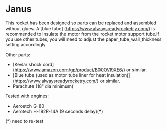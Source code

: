 # Janus

This rocket has been designed so parts can be replaced and assembled without glues. A [blue tube] (https://www.alwaysreadyrocketry.com/) is recommended to insulate the motor from the rocket motor support tube.If you use other tubes, you will need to adjust the paper_tube_wall_thickness setting accordingly.


Other parts:
* [Kevlar shock cord] (https://www.amazon.com/gp/product/B00OVI9XE6/) or similar.
* [Blue tube (used as motor tube liner for heat insulation)] (https://www.alwaysreadyrocketry.com/) or similar.
* Parachute (18" dia minimum)

Tested with engines:
* Aeroetch G-80
* Aerotech H-182R-14A  (9 seconds delay)(*)




(*) need to re-test




